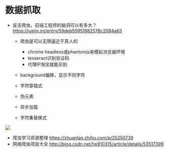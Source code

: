 # 数据抓取

- 反击爬虫，前端工程师的脑洞可以有多大？ <https://juejin.im/entry/59deb55951882578c2084a63>

  - 爬虫是可以无限逼近于真人的

    - chrome headless或phantomjs来模拟浏览器环境
    - tesseract识别验证码
    - 代理IP淘宝就能买到

  - background偏移，显示不同字符

  - 字符穿插式

  - 伪元素
  - 异步加载
  - 字符集替换式

![](https://user-gold-cdn.xitu.io/2017/10/12/90932709c87fa832d262dd7b21d4a615?imageView2/0/w/1280/h/960/ignore-error/1)

- 爬虫学习资源整理 <https://zhuanlan.zhihu.com/p/25250739>
- 网络爬虫项目大全 <http://blog.csdn.net/hp910315/article/details/53517399>
